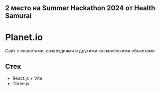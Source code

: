 ## 2 место на Summer Hackathon 2024 от Health Samurai 

# Planet.io

Сайт с планетами, созвездиями и другими космическими объкетами

## Стек

- React.js + Vite
- Three.js
